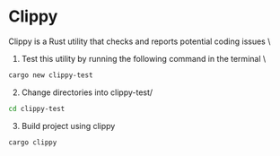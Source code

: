 # Clippy

Clippy is a Rust utility that checks and reports potential coding issues \


1. Test this utility by running the following command in the terminal \

```bash
cargo new clippy-test
```

2. Change directories into clippy-test/

```bash
cd clippy-test
```

3. Build project using clippy

```bash
cargo clippy
```


